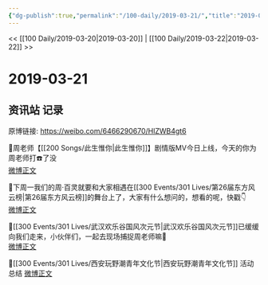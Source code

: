 ```yaml
---
{"dg-publish":true,"permalink":"/100-daily/2019-03-21/","title":"2019-03-21"}
---
```



<< [[100 Daily/2019-03-20\|2019-03-20]] | [[100 Daily/2019-03-22\|2019-03-22]] >>

# 2019-03-21

## 资讯站 记录

原博链接: https://weibo.com/6466290670/HlZWB4gt6

📢周老师【[[200 Songs/此生惟你\|此生惟你]]】剧情版MV今日上线，今天的你为周老师打☎️了没  
[微博正文](https://m.weibo.cn/6466290670/4352230318943516)

📢下周一我们的周·百灵就要和大家相遇在[[300 Events/301 Lives/第26届东方风云榜\|第26届东方风云榜]]的舞台上了，大家有什么想问的，想看的呢，快戳👇  
[微博正文](https://m.weibo.cn/6466290670/4352403790673301)

📢[[300 Events/301 Lives/武汉欢乐谷国风次元节\|武汉欢乐谷国风次元节]]已缓缓向我们走来，小伙伴们，一起去现场捕捉周老师嘛🐰  
[微博正文](https://m.weibo.cn/6466290670/4352198622734434)

📢[[300 Events/301 Lives/西安玩野潮青年文化节\|西安玩野潮青年文化节]] 活动总结 [微博正文](https://m.weibo.cn/6466290670/4352411110176727)
